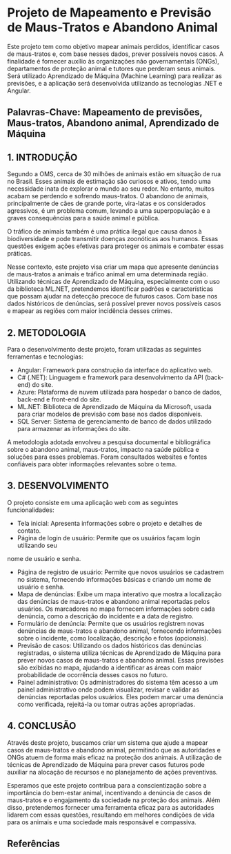 # Projeto de Mapeamento e Previsão de Maus-Tratos e Abandono Animal

Este projeto tem como objetivo mapear animais perdidos, identificar casos de maus-tratos e, com base nesses dados, prever possíveis novos casos. A finalidade é fornecer auxílio às organizações não governamentais (ONGs), departamentos de proteção animal e tutores que perderam seus animais. Será utilizado Aprendizado de Máquina (Machine Learning) para realizar as previsões, e a aplicação será desenvolvida utilizando as tecnologias .NET e Angular.

## Palavras-Chave: Mapeamento de previsões, Maus-tratos, Abandono animal, Aprendizado de Máquina

## 1. INTRODUÇÃO

Segundo a OMS, cerca de 30 milhões de animais estão em situação de rua no Brasil. Esses animais de estimação são curiosos e ativos, tendo uma necessidade inata de explorar o mundo ao seu redor. No entanto, muitos acabam se perdendo e sofrendo maus-tratos. O abandono de animais, principalmente de cães de grande porte, vira-latas e os considerados agressivos, é um problema comum, levando a uma superpopulação e a graves consequências para a saúde animal e pública.

O tráfico de animais também é uma prática ilegal que causa danos à biodiversidade e pode transmitir doenças zoonóticas aos humanos. Essas questões exigem ações efetivas para proteger os animais e combater essas práticas.

Nesse contexto, este projeto visa criar um mapa que apresente denúncias de maus-tratos a animais e tráfico animal em uma determinada região. Utilizando técnicas de Aprendizado de Máquina, especialmente com o uso da biblioteca ML.NET, pretendemos identificar padrões e características que possam ajudar na detecção precoce de futuros casos. Com base nos dados históricos de denúncias, será possível prever novos possíveis casos e mapear as regiões com maior incidência desses crimes.

## 2. METODOLOGIA

Para o desenvolvimento deste projeto, foram utilizadas as seguintes ferramentas e tecnologias:

- Angular: Framework para construção da interface do aplicativo web.
- C# (.NET): Linguagem e framework para desenvolvimento da API (back-end) do site.
- Azure: Plataforma de nuvem utilizada para hospedar o banco de dados, back-end e front-end do site.
- ML.NET: Biblioteca de Aprendizado de Máquina da Microsoft, usada para criar modelos de previsão com base nos dados disponíveis.
- SQL Server: Sistema de gerenciamento de banco de dados utilizado para armazenar as informações do site.

A metodologia adotada envolveu a pesquisa documental e bibliográfica sobre o abandono animal, maus-tratos, impacto na saúde pública e soluções para esses problemas. Foram consultados websites e fontes confiáveis para obter informações relevantes sobre o tema.

## 3. DESENVOLVIMENTO

O projeto consiste em uma aplicação web com as seguintes funcionalidades:

- Tela inicial: Apresenta informações sobre o projeto e detalhes de contato.
- Página de login de usuário: Permite que os usuários façam login utilizando seu

 nome de usuário e senha.
- Página de registro de usuário: Permite que novos usuários se cadastrem no sistema, fornecendo informações básicas e criando um nome de usuário e senha.
- Mapa de denúncias: Exibe um mapa interativo que mostra a localização das denúncias de maus-tratos e abandono animal reportadas pelos usuários. Os marcadores no mapa fornecem informações sobre cada denúncia, como a descrição do incidente e a data de registro.
- Formulário de denúncia: Permite que os usuários registrem novas denúncias de maus-tratos e abandono animal, fornecendo informações sobre o incidente, como localização, descrição e fotos (opcionais).
- Previsão de casos: Utilizando os dados históricos das denúncias registradas, o sistema utiliza técnicas de Aprendizado de Máquina para prever novos casos de maus-tratos e abandono animal. Essas previsões são exibidas no mapa, ajudando a identificar as áreas com maior probabilidade de ocorrência desses casos no futuro.
- Painel administrativo: Os administradores do sistema têm acesso a um painel administrativo onde podem visualizar, revisar e validar as denúncias reportadas pelos usuários. Eles podem marcar uma denúncia como verificada, rejeitá-la ou tomar outras ações apropriadas.

## 4. CONCLUSÃO

Através deste projeto, buscamos criar um sistema que ajude a mapear casos de maus-tratos e abandono animal, permitindo que as autoridades e ONGs atuem de forma mais eficaz na proteção dos animais. A utilização de técnicas de Aprendizado de Máquina para prever casos futuros pode auxiliar na alocação de recursos e no planejamento de ações preventivas.

Esperamos que este projeto contribua para a conscientização sobre a importância do bem-estar animal, incentivando a denúncia de casos de maus-tratos e o engajamento da sociedade na proteção dos animais. Além disso, pretendemos fornecer uma ferramenta eficaz para as autoridades lidarem com essas questões, resultando em melhores condições de vida para os animais e uma sociedade mais responsável e compassiva.

## Referências

